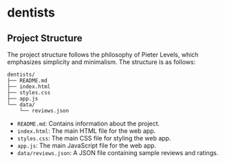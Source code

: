 # dentists

## Project Structure

The project structure follows the philosophy of Pieter Levels, which emphasizes simplicity and minimalism. The structure is as follows:

```
dentists/
├── README.md
├── index.html
├── styles.css
├── app.js
└── data/
    └── reviews.json
```

- `README.md`: Contains information about the project.
- `index.html`: The main HTML file for the web app.
- `styles.css`: The main CSS file for styling the web app.
- `app.js`: The main JavaScript file for the web app.
- `data/reviews.json`: A JSON file containing sample reviews and ratings.
